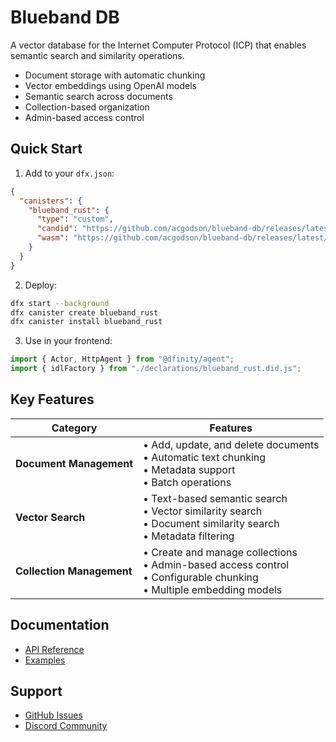 # Blueband DB

A vector database for the Internet Computer Protocol (ICP) that enables semantic search and similarity operations.

- Document storage with automatic chunking
- Vector embeddings using OpenAI models
- Semantic search across documents
- Collection-based organization
- Admin-based access control

## Quick Start

1. Add to your `dfx.json`:
```json
{
  "canisters": {
    "blueband_rust": {
      "type": "custom",
      "candid": "https://github.com/acgodson/blueband-db/releases/latest/download/blueband_rust.did",
      "wasm": "https://github.com/acgodson/blueband-db/releases/latest/download/blueband_rust.wasm.gz"
    }
  }
}
```

2. Deploy:
```bash
dfx start --background
dfx canister create blueband_rust
dfx canister install blueband_rust
```

3. Use in your frontend:
```typescript
import { Actor, HttpAgent } from "@dfinity/agent";
import { idlFactory } from "./declarations/blueband_rust.did.js";
```

## Key Features

| Category | Features |
|----------|----------|
| **Document Management** | • Add, update, and delete documents<br>• Automatic text chunking<br>• Metadata support<br>• Batch operations |
| **Vector Search** | • Text-based semantic search<br>• Vector similarity search<br>• Document similarity search<br>• Metadata filtering |
| **Collection Management** | • Create and manage collections<br>• Admin-based access control<br>• Configurable chunking<br>• Multiple embedding models |

## Documentation

- [API Reference](api/collection-management.md)
- [Examples](examples/basic-usage.md)

## Support

- [GitHub Issues](https://github.com/acgodson/blueband-db/issues)
- [Discord Community](https://discord.gg/your-discord) 